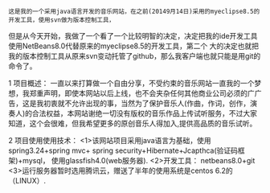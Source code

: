     这是我的一个采用java语言开发的音乐网站，在之前(20149月14日)采用的myeclipse8.5的开发工具，使用svn做为版本控制工具，
  但是从今天开始，我做了一个看了一个比较明智的决定，决定把我的ide开发工具使用NetBeans8.0代替原来的myeclipse8.5的开发工具，第二个
  大的决定也就把我的版本控制工具从原来svn变动托管了github，那么我客户端也就只能是用git的命令了。
  
  1 项目概述：
    一直以来打算做一个自由分享，不受约束的音乐网站一直我的一个梦想，我郑重声明，即使本网站以后上线，也不会夹杂任何其他商业公司必须的广广告，这是我初衷就不允许出现的事，当然为了保护音乐人(作曲，作词，创作，演奏人)的合法权益，本网站谢绝一切没有版权的音乐作品上传试听服务，不过大家知道，这个会很难，但我希望更多的原创音乐人得加入,提供高品质的音乐试听。
  
  2 项目使用使用技术：
    <1>该网站项目采用java语言为基础，使用spring3.24+spring mvc+ spring security+Hibernate+Jcapthca(验证码框架)+mysql，
    使用glassfish4.0(web服务器).
    <2>开发工具：
      netbeans8.0+git
    <3>运行服务器暂时选用腾讯云，赠送了半年的使用系统是centos 6.2的（LINUX）.
